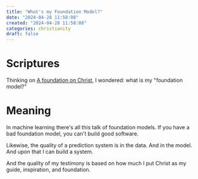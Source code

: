 ```yaml
---
title: "What's my Foundation Model?"
date: "2024-04-28 11:58:08"  
created: "2024-04-28 11:58:08"
categories: christianity  
draft: false
---
```

# Scriptures

Thinking on [A foundation on Christ](a-foundation-on-christ.md), I wondered: what is my "foundation model?"

# Meaning

In machine learning there's all this talk of foundation models. If you have a bad foundation model, you can't build good software. 

Likewise, the quality of a prediction system is in the data. And in the model. And upon that I can build a system. 

And the quality of my testimony is based on how much I put Christ as my guide, inspiration, and foundation. 

